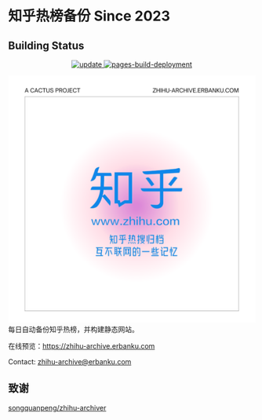 # 知乎热榜备份 Since 2023
## Building Status
<p align="center">
  <a href="https://github.com/erbanku/zhihu-archiver/actions/workflows/update.yml">
    <img src="https://github.com/erbanku/zhihu-archiver/actions/workflows/update.yml/badge.svg?branch=master" alt="update">
  </a>
  <a href="https://github.com/erbanku/zhihu-archiver/actions/workflows/pages/pages-build-deployment">
    <img src="https://github.com/erbanku/zhihu-archiver/actions/workflows/pages/pages-build-deployment/badge.svg?branch=master" alt="pages-build-deployment">
  </a>
</p>

![](./docs/home.png)
每日自动备份知乎热榜，并构建静态网站。

在线预览：<https://zhihu-archive.erbanku.com>

Contact: zhihu-archive@erbanku.com

## 致谢

[songquanpeng/zhihu-archiver](https://github.com/songquanpeng/zhihu-archiver)
